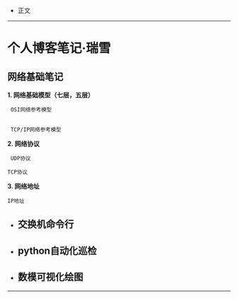 

*   正文
***

# 个人博客笔记·瑞雪

## 网络基础笔记

**1.  网络基础模型（七层，五层）**

     OSI网络参考模型


     TCP/IP网络参考模型
**2.  网络协议**


     UDP协议

    TCP协议

**3.  网络地址**
 

    IP地址


- ## 交换机命令行

- ## python自动化巡检

- ## 数模可视化绘图

***


